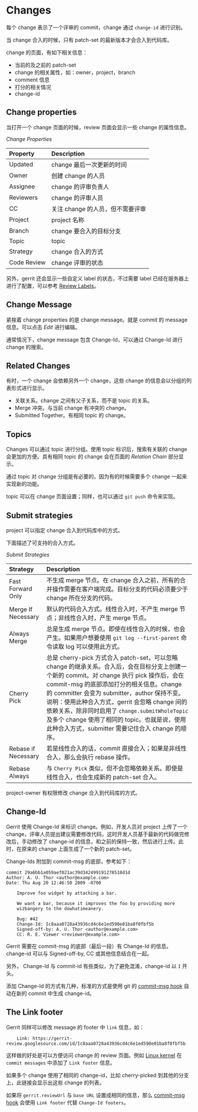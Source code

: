 # Changes

每个 change 表示了一个评审的 commit，change 通过 `change-id` 进行识别。

当 change 合入的时候，只有 patch-set 的最新版本才会合入到代码库。

change 的页面，有如下相关信息：

* 当前的及之前的 patch-set
* change 的相关属性，如：owner，project，branch
* comment 信息
* 打分的相关情况
* change-id

## Change properties

当打开一个 change 页面的时候，review 页面会显示一些 change 的属性信息。

_Change Properties_

|Property|Description
| :------| :------|
|Updated|change 最后一次更新的时间
|Owner|创建 change 的人员
|Assignee|change 的评审负责人
|Reviewers|change 的评审人员
|CC|关注 change 的人员，但不需要评审
|Project|project 名称
|Branch|change 要合入的目标分支
|Topic|topic
|Strategy|change 合入的方式
|Code Review| change 评审的状态

另外，gerrit 还会显示一些自定义 label 的状态，不过需要 label 已经在服务器上进行了配置，可以参考 [Review Labels](config-labels.md)。

## Change Message

紧挨着 change properties 的是 change message。就是 commit 的 message 信息。可以点击 *Edit* 进行编辑。

通常情况下，change message 包含 Change-Id，可以通过 Change-Id 进行 change 的搜索。

## Related Changes

有时，一个 change 会依赖另外一个 change，这些 change 的信息会以分组的列表形式进行显示。

* 关联关系。change 之间有父子关系，而不是 topic 的关系。
* Merge 冲突。与当前 change 有冲突的 change。
* Submitted Together。有相同 topic 的 change。

## Topics

Changes 可以通过 topic 进行分组。使用 topic 标识后，搜索有关联的 change 会更加的方便。具有相同 topic 的 change 会在页面的 *Relation Chain* 部分显示。

通过 topic 对 change 分组是有必要的，因为有的时候需要多个 change 一起来实现新的功能。

topic 可以在 change 页面设置；同样，也可以通过 `git push` 命令来实现。

## Submit strategies

project 可以指定 change 合入到代码库中的方式。

下面描述了可支持的合入方式。

_Submit Strategies_

|Strategy|Description
| :------| :------|
|Fast Forward Only|不生成 merge 节点。在 change 合入之前，所有的合并操作需要在客户端完成。目标分支的代码必须要少于 change 所在分支的代码。
|Merge If Necessary|默认的代码合入方式。线性合入时，不产生 merge 节点；非线性合入时，产生 merge 节点。
|Always Merge|总是生成 merge 节点。即使在线性合入的时候，也会产生。如果用户想要使用 `git log --first-parent` 命令读取 log 可以使用此方式。
|Cherry Pick|总是 cherry-pick 方式合入 patch-set，可以忽略 change 的继承关系。合入后，会在目标分支上创建一个新的 commit。对 change 执行 pick 操作后，会在 commit-msg 的底部添加打分的相关信息。change 的 committer 会变为 submitter，author 保持不变。说明：使用此种合入方式，gerrit 会忽略 change 间的依赖关系，除非同时启用了 `change.submitWholeTopic` 及多个 change 使用了相同的 topic。也就是说，使用此种合入方式，submitter 需要记住合入 change 的顺序。
|Rebase if Necessary|若是线性合入的话，commit 直接合入；如果是非线性合入，那么会执行 rebase 操作。
|Rebase Always|与 `Cherry Pick` 类似，但不会忽略依赖关系。即使是线性合入，也会生成新的 patch-set 合入。

project-owner 有权限修改 change 合入到代码库的方式。

## Change-Id

Gerrit 使用 Change-Id 来标识 change。例如，开发人员对 project 上传了一个 change，评审人员提出建议需要修改代码，这时开发人员基于最新的代码做完修改后，手动修改了 change-id 的信息，和之前的保持一致，然后进行上传。此时，在原来的 change 上面生成了一个新的 patch-set。

Change-Ids 附加到 commit-msg 的底部，参考如下：

```
commit 29a6bb1a059aef021ac39d342499191278518d1d
Author: A. U. Thor <author@example.com>
Date: Thu Aug 20 12:46:50 2009 -0700

    Improve foo widget by attaching a bar.

    We want a bar, because it improves the foo by providing more
    wizbangery to the dowhatimeanery.

    Bug: #42
    Change-Id: Ic8aaa0728a43936cd4c6e1ed590e01ba8f0fbf5b
    Signed-off-by: A. U. Thor <author@example.com>
    CC: R. E. Viewer <reviewer@example.com>
```

Gerrit 需要在 commit-msg 的底部（最后一段）有 Change-Id 的信息。change-id 可以与 Signed-off-by, CC 或其他信息结合在一起。

另外， Change-Id 与 commit-id 有些类似，为了避免混淆，change-id 以 `I` 开头。

添加 Change-Id 的方式有几种，标准的方式是使用 git 的 [commit-msg hook](cmd-hook-commit-msg.md) 自动在新的 commit 中生成 change-id。

## The Link footer

Gerrit 同样可以修改 message 的 footer 中 `link` 信息，如：

```
    Link: https://gerrit-review.googlesource.com/id/Ic8aaa0728a43936cd4c6e1ed590e01ba8f0fbf5b
```

这样做的好处是可以方便访问 change 的 review 页面。例如
[Linux kernel](https://www.kernel.org/doc/html/latest/maintainer/configure-git.html#creating-commit-links-to-lore-kernel-org)
 在 `commit messages` 中添加了 `Link footer` 信息。

如果多个 change 使用了相同的 change-id，比如 cherry-picked 到其他的分支上，此链接会显示出这些 change 的列表。

如果将 `gerrit.reviewUrl` 与 `base URL` 设置成相同的信息，那么 [commit-msg hook](cmd-hook-commit-msg.md) 会使用 `Link footer` 代替 `Change-Id footers`。

